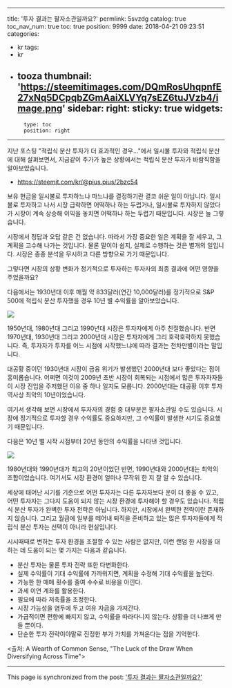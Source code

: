 
---
title: '투자 결과는 팔자소관일까요?'
permlink: 5svzdg
catalog: true
toc_nav_num: true
toc: true
position: 9999
date: 2018-04-21 09:23:51
categories:
- kr
tags:
- kr
- tooza
thumbnail: 'https://steemitimages.com/DQmRosUhqpnfE27xNq5DCpqbZGmAaiXLVYq7sEZ6tuJVzb4/image.png'
sidebar:
    right:
        sticky: true
widgets:
    -
        type: toc
        position: right
---


지난 포스팅 "적립식 분산 투자가 더 효과적인 경우..."에서 일시불 투자와 적립식 분산에 대해 살펴보면서, 지금같이 주가가 높은 상황에서는 적립식 분산 투자가 바람직함을 알아보았습니다.  

- https://steemit.com/kr/@pius.pius/2bzc54 

보유 현금을 일시불로 투자하느냐 마느냐를 결정하기란  결코 쉬운 일이 아닙니다.  일시불로 투자하고 나서 시장 급락하면 어떡하나 하는 두렵거나, 일시불로 투자하지 않았다가 시장이 계속 상승해 이익을 놓치면 어떡하나 하는 두렵기 때문입니다.  시장은 늘 그렇습니다. 

시장에서 정답과 오답 같은 건 없습니다.  따라서 가장 중요한 일은 계획을 잘 세우고, 그 계획을 고수해 나가는 것입니다.  물론 말이야 쉽지, 실제로 수행하는 것은 별개의 일입니다.  시장은 종종 분석을 무시하고 다른 방향으로 가기 때문입니다. 

그렇다면 시장의 상황 변화가 정기적으로 투자하는 투자자의 최종 결과에 어떤 영향을 주었을까요? 

다음에서는 1930년대 이후 매월 약 833달러(연간 10,000달러)를 정기적으로  S&P 500에 적립식 분산 투자했을 경우 10년 별 수익률을 알아보았습니다.  

![](https://steemitimages.com/DQmRosUhqpnfE27xNq5DCpqbZGmAaiXLVYq7sEZ6tuJVzb4/image.png)

1950년대, 1980년대 그리고 1990년대 시장은 투자자에게 아주 친절했습니다.  반면 1970년대, 1930년대 그리고 2000년대 시장은 투자자에게 그리 호락호락하지 못했습니다.  즉, 투자자가 투자를 어느 시점에 시작했느냐에 따라 결과는 천차만별이라는 말입니다.  

대공황 중이던 1930년대 시장이 금융 위기가 발생했던 2000년대 보다 좋았다는 점이 흥미롭습니다.  어쩌면 이것이 2009년 초반 시장이 회복되는 시점에서 많은 투자자자들이  시장 진입을 주저했던 이유 중 하나 일지도 모릅니다. 2000년대는 대공황 이후 투자 역사상 최악의 10년이었습니다.  

여기서 생각해 보면 시장에서 투자자의 경험 중 대부분은 팔자소관일 수도 있습니다.   시장에 정기적으로 투자할 경우 수익률도 중요하지만, 그 수익률이 발생한 시기도 중요했기 때문입니다.  

다음은 10년 별 시작 시점부터 20년 동안의 수익률을 나타낸 것입니다. 

![](https://steemitimages.com/DQmUhMfaDEQUt9pAruPxWTF4bcMsMHQV6PMJJQib1oEUPNF/image.png)

1980년대와 1990년대가 최고의 20년이었던 반면, 1990년대와 2000년대는 최악의 조합이었습니다.  여기서도 시장 환경이 얼마나 무작위 한 지 잘 알 수 있습니다. 

세상에 태어난 시기를 기준으로 어떤 투자자는 다른 투자자보다 운이 더 좋을 수 있고, 어떤 투자자는 그다지 도움이 되지 않는 시장 환경에 투자해야 할 경우도 있습니다.  적립식 분산 투자가 완벽한 투자 전략은 아닙니다.  하지만, 시장에서 완벽한 전략이란 존재하지 않습니다.  그리고 월급에 일부를 떼어내 퇴직을 준비하고 있는 많은 투자자들에게 적립식 분산 투자는 선택이 아니라 현실입니다.  

시시때때로 변하는 투자 환경을 조절할 수 있는 사람은 없지만, 이런 랜덤 한 시장을 대하는 데 도움이 되는 몇 가지는 다음과 같습니다. 

- 분산 투자는 물론 투자 전략 또한 다변화한다. 
- 실제 수익률이 기대 수익률에 가까워지면, 계획을 수정해 기대 수익률을 높인다.  
- 가능한 한 매매 횟수를 줄여 수수료 비용을 아낀다. 
- 과세 이연 계좌를 활용한다.  
- 필요에 따라 저축률을 조정한다. 
- 시장 가능성을 염두에 두고 여유 자금을 가져간다. 
- 가급적이면 편향에 빠지지 않고, 수익률을 따라다니지 않는다.  상황을 더 나쁘게 만들 뿐이다. 
- 단순한 투자 전략이야말로 진정한 부가 가치를 가져온다는 점을 기억한다. 

<출처: A Wearth of Common Sense, "The Luck of the Draw When Diversifying Across Time">

- - -

This page is synchronized from the post: ['투자 결과는 팔자소관일까요?'](https://steemit.com/@pius.pius/5svzdg)
